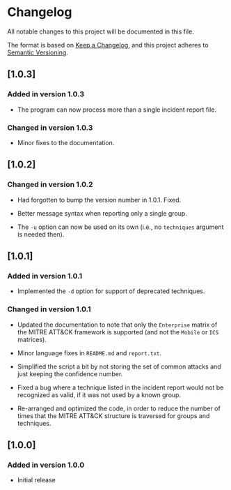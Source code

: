 # Changelog

All notable changes to this project will be documented in this file.

The format is based on [Keep a Changelog](https://keepachangelog.com/en/1.0.0/),
and this project adheres to [Semantic Versioning](https://semver.org/spec/v2.0.0.html).

## [1.0.3]

### Added in version 1.0.3

* The program can now process more than a single incident report file.

### Changed in version 1.0.3

* Minor fixes to the documentation.

## [1.0.2]

### Changed in version 1.0.2

* Had forgotten to bump the version number in 1.0.1. Fixed.

* Better message syntax when reporting only a single group.

* The `-u` option can now be used on its own (i.e., no `techniques` argument
is needed then).

## [1.0.1]

### Added in version 1.0.1

* Implemented the `-d` option for support of deprecated techniques.

### Changed in version 1.0.1

* Updated the documentation to note that only the `Enterprise` matrix of the
MITRE ATT&CK framework is supported (and not the `Mobile` or `ICS` matrices).

* Minor language fixes in `README.md` and `report.txt`.

* Simplified the script a bit by not storing the set of common attacks and
just keeping the confidence number.

* Fixed a bug where a technique listed in the incident report would not be
recognized as valid, if it was not used by a known group.

* Re-arranged and optimized the code, in order to reduce the number of times
that the MITRE ATT&CK structure is traversed for groups and techniques.

## [1.0.0]

### Added in version 1.0.0

* Initial release
